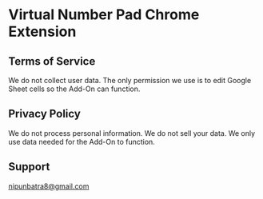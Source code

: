 # Virtual Number Pad Chrome Extension

## Terms of Service
We do not collect user data. The only permission we use is to edit Google Sheet cells so the Add-On can function.

## Privacy Policy
We do not process personal information.
We do not sell your data.
We only use data needed for the Add-On to function.

## Support
nipunbatra8@gmail.com
